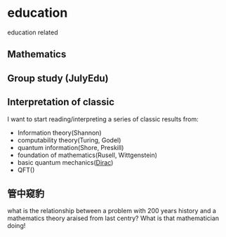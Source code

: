 # education
education related

## Mathematics

## Group study (JulyEdu)

## Interpretation of classic
I want to start reading/interpreting a series of classic results from: 
* Information theory(Shannon)
* computability theory(Turing, Godel)
* quantum information(Shore, Preskill)
* foundation of mathematics(Rusell, Wittgenstein)
* basic quantum mechanics([Dirac](http://digbib.ubka.uni-karlsruhe.de/volltexte/wasbleibt/57355817/57355817.pdf))
* QFT()

## 管中窥豹
what is the relationship between a problem with 200 years history and a mathematics theory araised from last centry?
What is that mathematician doing!
